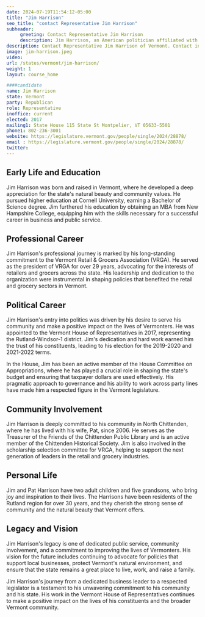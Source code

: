 ```yaml
---
date: 2024-07-19T11:54:12-05:00
title: "Jim Harrison"
seo_title: "contact Representative Jim Harrison"
subheader:
     greeting: Contact Representative Jim Harrison
     description: Jim Harrison, an American politician affiliated with the Republican Party, serves as a member of the Vermont House of Representatives, representing the Rutland-11 District. He assumed office on January 4, 2023.
description: Contact Representative Jim Harrison of Vermont. Contact information for Jim Harrison includes email address, phone number, and mailing address.
image: jim-harrison.jpeg
video:
url: /states/vermont/jim-harrison/
weight: 1
layout: course_home

####candidate
name: Jim Harrison
state: Vermont
party: Republican
role: Representative
inoffice: current
elected: 2017
mailing1: State House 115 State St Montpelier, VT 05633-5501
phone1: 802-236-3001
website: https://legislature.vermont.gov/people/single/2024/28878/
email : https://legislature.vermont.gov/people/single/2024/28878/
twitter: 
---
```

## Early Life and Education
Jim Harrison was born and raised in Vermont, where he developed a deep appreciation for the state's natural beauty and community values. He pursued higher education at Cornell University, earning a Bachelor of Science degree. Jim furthered his education by obtaining an MBA from New Hampshire College, equipping him with the skills necessary for a successful career in business and public service.

## Professional Career
Jim Harrison's professional journey is marked by his long-standing commitment to the Vermont Retail & Grocers Association (VRGA). He served as the president of VRGA for over 29 years, advocating for the interests of retailers and grocers across the state. His leadership and dedication to the organization were instrumental in shaping policies that benefited the retail and grocery sectors in Vermont.

## Political Career
Jim Harrison's entry into politics was driven by his desire to serve his community and make a positive impact on the lives of Vermonters. He was appointed to the Vermont House of Representatives in 2017, representing the Rutland-Windsor-1 district. Jim's dedication and hard work earned him the trust of his constituents, leading to his election for the 2019-2020 and 2021-2022 terms.

In the House, Jim has been an active member of the House Committee on Appropriations, where he has played a crucial role in shaping the state's budget and ensuring that taxpayer dollars are used effectively. His pragmatic approach to governance and his ability to work across party lines have made him a respected figure in the Vermont legislature.

## Community Involvement
Jim Harrison is deeply committed to his community in North Chittenden, where he has lived with his wife, Pat, since 2006. He serves as the Treasurer of the Friends of the Chittenden Public Library and is an active member of the Chittenden Historical Society. Jim is also involved in the scholarship selection committee for VRGA, helping to support the next generation of leaders in the retail and grocery industries.

## Personal Life
Jim and Pat Harrison have two adult children and five grandsons, who bring joy and inspiration to their lives. The Harrisons have been residents of the Rutland region for over 30 years, and they cherish the strong sense of community and the natural beauty that Vermont offers.

## Legacy and Vision
Jim Harrison's legacy is one of dedicated public service, community involvement, and a commitment to improving the lives of Vermonters. His vision for the future includes continuing to advocate for policies that support local businesses, protect Vermont's natural environment, and ensure that the state remains a great place to live, work, and raise a family.

Jim Harrison's journey from a dedicated business leader to a respected legislator is a testament to his unwavering commitment to his community and his state. His work in the Vermont House of Representatives continues to make a positive impact on the lives of his constituents and the broader Vermont community.

